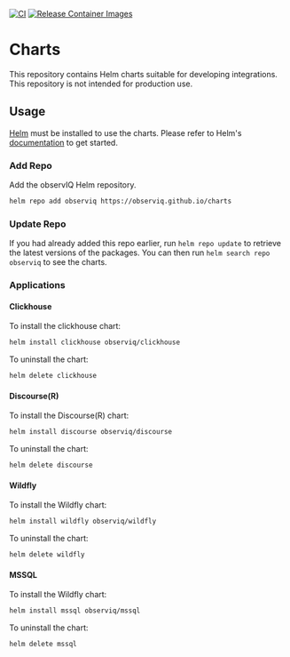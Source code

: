 [![CI](https://github.com/observIQ/charts/actions/workflows/ci.yaml/badge.svg)](https://github.com/observIQ/charts/actions/workflows/ci.yaml)
[![Release Container Images](https://github.com/observIQ/charts/actions/workflows/container.yaml/badge.svg)](https://github.com/observIQ/charts/actions/workflows/container.yaml)

# Charts

This repository contains Helm charts suitable for developing integrations. This repository
is not intended for production use.

## Usage

[Helm](https://helm.sh) must be installed to use the charts.  Please refer to
Helm's [documentation](https://helm.sh/docs) to get started.


### Add Repo

Add the observIQ Helm repository.

```bash
helm repo add observiq https://observiq.github.io/charts
```

### Update Repo

If you had already added this repo earlier, run `helm repo update` to retrieve
the latest versions of the packages.  You can then run `helm search repo
observiq` to see the charts.

### Applications

#### Clickhouse

To install the clickhouse chart:

```bash
helm install clickhouse observiq/clickhouse
```

To uninstall the chart:

```bash
helm delete clickhouse
```

#### Discourse(R)

To install the Discourse(R) chart:

```bash
helm install discourse observiq/discourse
```

To uninstall the chart:

```bash
helm delete discourse
```

#### Wildfly

To install the Wildfly chart:

```bash
helm install wildfly observiq/wildfly
```

To uninstall the chart:

```bash
helm delete wildfly
```

#### MSSQL

To install the Wildfly chart:

```bash
helm install mssql observiq/mssql
```

To uninstall the chart:

```bash
helm delete mssql
```
